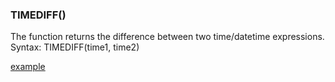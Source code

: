 ### TIMEDIFF() 

The function returns the difference between two time/datetime expressions.  
Syntax: TIMEDIFF(time1, time2)

[example](08-duration-from-Paris/.sql)
